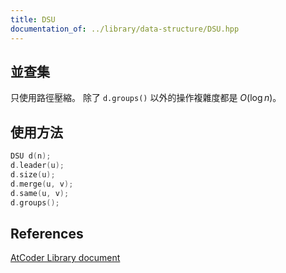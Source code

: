 ```yaml
---
title: DSU
documentation_of: ../library/data-structure/DSU.hpp
---
```


## 並查集

只使用路徑壓縮。
除了 `d.groups()` 以外的操作複雜度都是 $O(\log n)$。

## 使用方法
```cpp
DSU d(n);
d.leader(u);
d.size(u);
d.merge(u, v);
d.same(u, v);
d.groups();
```

## References
[AtCoder Library document](https://atcoder.github.io/ac-library/production/document_en/dsu.html)
